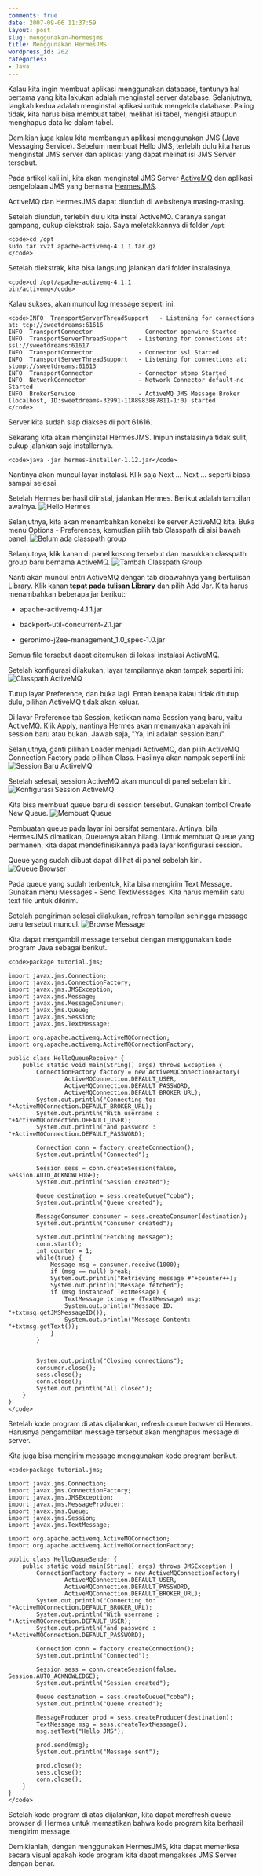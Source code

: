 ```yaml
---
comments: true
date: 2007-09-06 11:37:59
layout: post
slug: menggunakan-hermesjms
title: Menggunakan HermesJMS
wordpress_id: 262
categories:
- Java
---
```


Kalau kita ingin membuat aplikasi menggunakan database, tentunya hal pertama yang kita lakukan adalah menginstal server database. Selanjutnya, langkah kedua adalah menginstal aplikasi untuk mengelola database. Paling tidak, kita harus bisa membuat tabel, melihat isi tabel, mengisi ataupun menghapus data ke dalam tabel. 

Demikian juga kalau kita membangun aplikasi menggunakan JMS (Java Messaging Service). Sebelum membuat Hello JMS, terlebih dulu kita harus menginstal JMS server dan aplikasi yang dapat melihat isi JMS Server tersebut. 

Pada artikel kali ini, kita akan menginstal JMS Server [ActiveMQ](http://activemq.apache.org/) dan aplikasi pengelolaan JMS yang bernama [HermesJMS](http://www.hermesjms.com/confluence/display/HJMS/Home).

ActiveMQ dan HermesJMS dapat diunduh di websitenya masing-masing. 

Setelah diunduh, terlebih dulu kita instal ActiveMQ. Caranya sangat gampang, cukup diekstrak saja. Saya meletakkannya di folder `/opt`


    
    <code>cd /opt
    sudo tar xvzf apache-activemq-4.1.1.tar.gz
    </code>



Setelah diekstrak, kita bisa langsung jalankan dari folder instalasinya. 

    
    <code>cd /opt/apache-activemq-4.1.1
    bin/activemq</code>



Kalau sukses, akan muncul log message seperti ini:

    
    <code>INFO  TransportServerThreadSupport   - Listening for connections at: tcp://sweetdreams:61616
    INFO  TransportConnector             - Connector openwire Started
    INFO  TransportServerThreadSupport   - Listening for connections at: ssl://sweetdreams:61617
    INFO  TransportConnector             - Connector ssl Started
    INFO  TransportServerThreadSupport   - Listening for connections at: stomp://sweetdreams:61613
    INFO  TransportConnector             - Connector stomp Started
    INFO  NetworkConnector               - Network Connector default-nc Started
    INFO  BrokerService                  - ActiveMQ JMS Message Broker (localhost, ID:sweetdreams-32991-1188983887811-1:0) started
    </code>



Server kita sudah siap diakses di port 61616.

Sekarang kita akan menginstal HermesJMS. Inipun instalasinya tidak sulit, cukup jalankan saja installernya. 

    
    <code>java -jar hermes-installer-1.12.jar</code>



Nantinya akan muncul layar instalasi. Klik saja Next ... Next ... seperti biasa sampai selesai.

Setelah Hermes berhasil diinstal, jalankan Hermes. Berikut adalah tampilan awalnya. 
![Hello Hermes](/images/uploads/2007/09/hello-hermes.png)

Selanjutnya, kita akan menambahkan koneksi ke server ActiveMQ kita. 
Buka menu Options - Preferences, kemudian pilih tab Classpath di sisi bawah panel.
![Belum ada classpath group](/images/uploads/2007/09/no-classpath.png)

Selanjutnya, klik kanan di panel kosong tersebut 
dan masukkan classpath group baru bernama ActiveMQ. 
![Tambah Classpath Group](/images/uploads/2007/09/add-classpath.png)

Nanti akan muncul entri ActiveMQ dengan tab dibawahnya yang bertulisan Library. 
Klik kanan **tepat pada tulisan Library** dan pilih Add Jar. 
Kita harus menambahkan beberapa jar berikut: 




  * apache-activemq-4.1.1.jar


  * backport-util-concurrent-2.1.jar


  * geronimo-j2ee-management_1.0_spec-1.0.jar



Semua file tersebut dapat ditemukan di lokasi instalasi ActiveMQ.

Setelah konfigurasi dilakukan, layar tampilannya akan tampak seperti ini: 
![Classpath ActiveMQ](/images/uploads/2007/09/classpath-activemq.png)

Tutup layar Preference, dan buka lagi. 
Entah kenapa kalau tidak ditutup dulu, pilihan ActiveMQ tidak akan keluar.

Di layar Preference tab Session, ketikkan nama Session yang baru, yaitu ActiveMQ. 
Klik Apply, nantinya Hermes akan menanyakan apakah ini session baru atau bukan. 
Jawab saja, "Ya, ini adalah session baru".

Selanjutnya, ganti pilihan Loader menjadi ActiveMQ, dan pilih ActiveMQ Connection Factory pada pilihan Class.
Hasilnya akan nampak seperti ini: 
![Session Baru ActiveMQ](/images/uploads/2007/09/session-activemq.png)

Setelah selesai, session ActiveMQ akan muncul di panel sebelah kiri. 
![Konfigurasi Session ActiveMQ](/images/uploads/2007/09/session-activemq-configured.png)

Kita bisa membuat queue baru di session tersebut. Gunakan tombol Create New Queue.
![Membuat Queue](/images/uploads/2007/09/queue-new.png)

Pembuatan queue pada layar ini bersifat sementara. Artinya, bila HermesJMS dimatikan, Queuenya akan hilang. Untuk membuat Queue yang permanen, kita dapat mendefinisikannya pada layar konfigurasi session.

Queue yang sudah dibuat dapat dilihat di panel sebelah kiri.
![Queue Browser](/images/uploads/2007/09/queue-browse.png)

Pada queue yang sudah terbentuk, kita bisa mengirim Text Message. 
Gunakan menu Messages - Send TextMessages. Kita harus memilih satu text file untuk dikirim.

Setelah pengiriman selesai dilakukan, refresh tampilan sehingga message baru tersebut muncul. 
![Browse Message](/images/uploads/2007/09/queue-browse-message.png)

Kita dapat mengambil message tersebut dengan menggunakan kode program Java sebagai berikut. 

    
    <code>package tutorial.jms;
    
    import javax.jms.Connection;
    import javax.jms.ConnectionFactory;
    import javax.jms.JMSException;
    import javax.jms.Message;
    import javax.jms.MessageConsumer;
    import javax.jms.Queue;
    import javax.jms.Session;
    import javax.jms.TextMessage;
    
    import org.apache.activemq.ActiveMQConnection;
    import org.apache.activemq.ActiveMQConnectionFactory;
    
    public class HelloQueueReceiver {
    	public static void main(String[] args) throws Exception {
    		ConnectionFactory factory = new ActiveMQConnectionFactory(
    				ActiveMQConnection.DEFAULT_USER,
    				ActiveMQConnection.DEFAULT_PASSWORD,
    				ActiveMQConnection.DEFAULT_BROKER_URL);
    		System.out.println("Connecting to: "+ActiveMQConnection.DEFAULT_BROKER_URL);
    		System.out.println("With username : "+ActiveMQConnection.DEFAULT_USER);
    		System.out.println("and password : "+ActiveMQConnection.DEFAULT_PASSWORD);
    		
    		Connection conn = factory.createConnection();
    		System.out.println("Connected");
    		
    		Session sess = conn.createSession(false, Session.AUTO_ACKNOWLEDGE);
    		System.out.println("Session created");
    		
    		Queue destination = sess.createQueue("coba");
    		System.out.println("Queue created");
    		
    		MessageConsumer consumer = sess.createConsumer(destination);
    		System.out.println("Consumer created");
    		
    		System.out.println("Fetching message");
    		conn.start();
    		int counter = 1;
    		while(true) {			
    			Message msg = consumer.receive(1000);
    			if (msg == null) break;
    			System.out.println("Retrieving message #"+counter++);
    			System.out.println("Message fetched");
    			if (msg instanceof TextMessage) {
    				TextMessage txtmsg = (TextMessage) msg;
    				System.out.println("Message ID: "+txtmsg.getJMSMessageID());
    				System.out.println("Message Content: "+txtmsg.getText());
    			}
    		}
    		
    		
    		System.out.println("Closing connections");
    		consumer.close();
    		sess.close();
    		conn.close();
    		System.out.println("All closed");
    	}
    }
    </code>



Setelah kode program di atas dijalankan, refresh queue browser di Hermes. Harusnya pengambilan message tersebut akan menghapus message di server. 


Kita juga bisa mengirim message menggunakan kode program berikut. 

    
    <code>package tutorial.jms;
    
    import javax.jms.Connection;
    import javax.jms.ConnectionFactory;
    import javax.jms.JMSException;
    import javax.jms.MessageProducer;
    import javax.jms.Queue;
    import javax.jms.Session;
    import javax.jms.TextMessage;
    
    import org.apache.activemq.ActiveMQConnection;
    import org.apache.activemq.ActiveMQConnectionFactory;
    
    public class HelloQueueSender {
    	public static void main(String[] args) throws JMSException {
    		ConnectionFactory factory = new ActiveMQConnectionFactory(
    				ActiveMQConnection.DEFAULT_USER,
    				ActiveMQConnection.DEFAULT_PASSWORD,
    				ActiveMQConnection.DEFAULT_BROKER_URL);
    		System.out.println("Connecting to: "+ActiveMQConnection.DEFAULT_BROKER_URL);
    		System.out.println("With username : "+ActiveMQConnection.DEFAULT_USER);
    		System.out.println("and password : "+ActiveMQConnection.DEFAULT_PASSWORD);
    		
    		Connection conn = factory.createConnection();
    		System.out.println("Connected");
    		
    		Session sess = conn.createSession(false, Session.AUTO_ACKNOWLEDGE);
    		System.out.println("Session created");
    		
    		Queue destination = sess.createQueue("coba");
    		System.out.println("Queue created");
    		
    		MessageProducer prod = sess.createProducer(destination);
    		TextMessage msg = sess.createTextMessage();
    		msg.setText("Hello JMS");
    		
    		prod.send(msg);
    		System.out.println("Message sent");
    		
    		prod.close();
    		sess.close();
    		conn.close();
    	}
    }
    </code>



Setelah kode program di atas dijalankan, kita dapat merefresh queue browser di Hermes untuk memastikan bahwa kode program kita berhasil mengirim message.

Demikianlah, dengan menggunakan HermesJMS, kita dapat memeriksa secara visual apakah kode program kita dapat mengakses JMS Server dengan benar.
